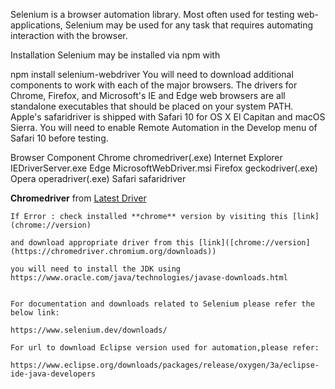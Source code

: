 


Selenium is a browser automation library. Most often used for testing web-applications, Selenium may be used for any task that requires automating interaction with the browser.

Installation
Selenium may be installed via npm with

npm install selenium-webdriver
You will need to download additional components to work with each of the major browsers. The drivers for Chrome, Firefox, and Microsoft's IE and Edge web browsers are all standalone executables that should be placed on your system PATH. Apple's safaridriver is shipped with Safari 10 for OS X El Capitan and macOS Sierra. You will need to enable Remote Automation in the Develop menu of Safari 10 before testing.

Browser	Component
Chrome	chromedriver(.exe)
Internet Explorer	IEDriverServer.exe
Edge	MicrosoftWebDriver.msi
Firefox	geckodriver(.exe)
Opera	operadriver(.exe)
Safari	safaridriver

**Chromedriver** from [Latest Driver](https://chromedriver.storage.googleapis.com/81.0.4044.138/chromedriver_win32.zip)

    If Error : check installed **chrome** version by visiting this [link](chrome://version) 
    
    and download appropriate driver from this [link]([chrome://version](https://chromedriver.chromium.org/downloads))
    
    you will need to install the JDK using https://www.oracle.com/java/technologies/javase-downloads.html 
    
    
    For documentation and downloads related to Selenium please refer the below link:
    
    https://www.selenium.dev/downloads/
    
    For url to download Eclipse version used for automation,please refer:
    
    https://www.eclipse.org/downloads/packages/release/oxygen/3a/eclipse-ide-java-developers
    
    
    
    
